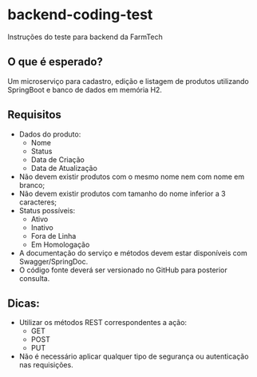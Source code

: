 # backend-coding-test
Instruções do teste para backend da FarmTech


## O que é esperado?
Um microserviço para cadastro, edição e listagem de produtos utilizando SpringBoot e banco de dados em memória H2.

## Requisitos

- Dados do produto:
  - Nome
  - Status
  - Data de Criação
  - Data de Atualização
- Não devem existir produtos com o mesmo nome nem com nome em branco;
- Não devem existir produtos com tamanho do nome inferior a 3 caracteres;
- Status possíveis:
  - Ativo
  - Inativo
  - Fora de Linha
  - Em Homologação
- A documentação do serviço e métodos devem estar disponíveis com Swagger/SpringDoc.
- O código fonte deverá ser versionado no GitHub para posterior consulta.

## Dicas:
- Utilizar os métodos REST correspondentes a ação:
  - GET 
  - POST
  - PUT
- Não é necessário aplicar qualquer tipo de segurança ou autenticação nas requisições.


